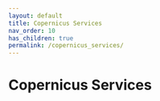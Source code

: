```yaml
---
layout: default
title: Copernicus Services
nav_order: 10
has_children: true
permalink: /copernicus_services/
---
```


# Copernicus Services

